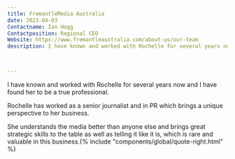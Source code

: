 ```yaml
---
title: FremantleMedia Australia
date: 2023-04-03
Contactname: Ian Hogg
Contactposition: Regional CEO
Website: https://www.fremantleaustralia.com/about-us/our-team
description: I have known and worked with Rochelle for several years now and I have found her to be a true professional.



---
```



I have known and worked with Rochelle for several years now and I have found her to be a true professional.

Rochelle has worked as a senior journalist and in PR which brings a unique perspective to her business.

She understands the media better than anyone else and brings great strategic skills to the table as well as telling it like it is, which is rare and valuable in this business.<span class="rightfloat">{% include "components/global/quote-right.html" %}</span>



